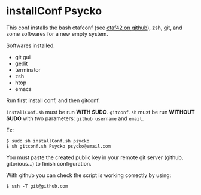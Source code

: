 installConf Psycko
==================

This conf installs the bash ctafconf (see [ctaf42 on github](http://github.com/ctaf42)), zsh, git, and some softwares for a new empty system. 

Softwares installed:

 * git gui
 * gedit
 * terminator
 * zsh
 * htop
 * emacs

Run first install conf, and then gitconf.

`installConf.sh` must be run **WITH SUDO**.
`gitconf.sh` must be run **WITHOUT SUDO** with two parameters: `github username` and `email`.

Ex: 

	$ sudo sh installConf.sh psycko
	$ sh gitconf.sh Psycko psycko@email.com

You must paste the created public key in your remote git server (github, gitorious...) to finish configuration.

With github you can check the script is working correctly by using:

	$ ssh -T git@github.com

